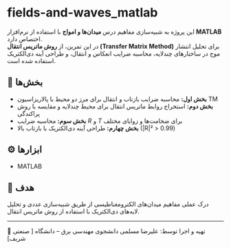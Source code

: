 # fields-and-waves_matlab


این پروژه به شبیه‌سازی مفاهیم درس **میدان‌ها و امواج** با استفاده از نرم‌افزار **MATLAB** اختصاص دارد.  
در این تمرین، از **روش ماتریس انتقال (Transfer Matrix Method)** برای تحلیل انتشار موج در ساختارهای چندلایه، محاسبه ضرایب انعکاس و انتقال، و طراحی آینه دی‌الکتریک استفاده شده است.

## 📘 بخش‌ها
- **بخش اول:** محاسبه ضرایب بازتاب و انتقال برای مرز دو محیط با پالاریزاسیون TM  
- **بخش دوم:** استخراج روابط ماتریس انتقال برای محیط چندلایه و مقایسه با روش پراکندگی  
- **بخش سوم:** محاسبه ضرایب $R$ و $T$ برای ضخامت‌ها و زوایای مختلف  
- **بخش چهارم:** طراحی آینه دی‌الکتریک با بازتاب بالا (|R|² > 0.99)

## ⚙️ ابزارها
- MATLAB   
 

## 🧠 هدف
درک عملی مفاهیم میدان‌های الکترومغناطیسی از طریق شبیه‌سازی عددی و تحلیل لایه‌های دی‌الکتریک با استفاده از روش ماتریس انتقال.

---

👤 تهیه و اجرا توسط: علیرضا مسلمی 
دانشجوی مهندسی برق – دانشگاه [ صنعتی شریف]
